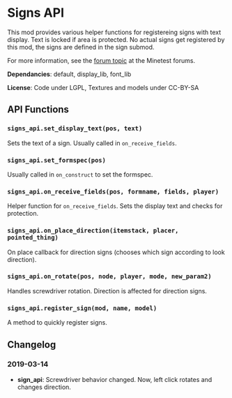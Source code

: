 # Signs API

This mod provides various helper functions for registereing signs with text display. Text is locked if area is protected.
No actual signs get registered by this mod, the signs are defined in the sign submod.

For more information, see the [forum topic](https://forum.minetest.net/viewtopic.php?t=19365) at the Minetest forums.

**Dependancies**: default, display\_lib, font\_lib

**License**: Code under LGPL, Textures and models under CC-BY-SA

## API Functions
### `signs_api.set_display_text(pos, text)`
Sets the text of a sign. Usually called in `on_receive_fields`.

### `signs_api.set_formspec(pos)`
Usually called in `on_construct` to set the formspec.

### `signs_api.on_receive_fields(pos, formname, fields, player)`
Helper function for `on_receive_fields`. Sets the display text and checks for protection.

### `signs_api.on_place_direction(itemstack, placer, pointed_thing)`
On place callback for direction signs (chooses which sign according to look direction).

### `signs_api.on_rotate(pos, node, player, mode, new_param2)`
Handles screwdriver rotation. Direction is affected for direction signs.

### `signs_api.register_sign(mod, name, model)`
A method to quickly register signs.

## Changelog
### 2019-03-14
- __sign_api__: Screwdriver behavior changed. Now, left click rotates and changes direction.
